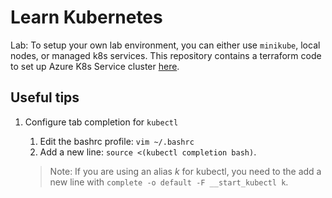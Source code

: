 # Learn Kubernetes

Lab: To setup your own lab environment, you can either use `minikube`, local nodes, or managed k8s services. This repository contains a terraform code to set up Azure K8s Service cluster [here](./100%20-%20AKS%20Cluster%20-%20Terraform/).


## Useful tips

1. Configure tab completion for `kubectl`

    1. Edit the bashrc profile: `vim ~/.bashrc`
    2. Add a new line: `source <(kubectl completion bash)`.

    > Note: If you are using an alias _k_ for kubectl, you need to the add a new line with `complete -o default -F __start_kubectl k`.